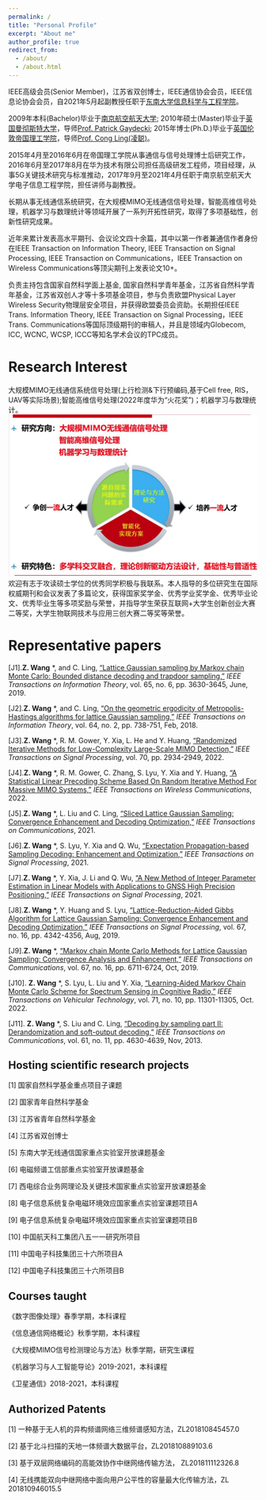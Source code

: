 ```yaml
---
permalink: /
title: "Personal Profile"
excerpt: "About me"
author_profile: true
redirect_from: 
  - /about/
  - /about.html
---
```


IEEE高级会员(Senior Member)，江苏省双创博士，IEEE通信协会会员，IEEE信息论协会会员，自2021年5月起副教授任职于[东南大学信息科学与工程学院](https://radio.seu.edu.cn/)。

2009年本科(Bachelor)毕业于[南京航空航天大学](https://www.nuaa.edu.cn/); 2010年硕士(Master)毕业于[英国曼彻斯特大学](https://www.manchester.ac.uk/)，导师[Prof. Patrick Gaydecki](https://personalpages.manchester.ac.uk/staff/patrick.gaydecki/); 2015年博士(Ph.D.)毕业于[英国伦敦帝国理工学院](https://www.imperial.ac.uk/)，导师[Prof. Cong Ling(凌聪)](https://www.imperial.ac.uk/people/c.ling)。

2015年4月至2016年6月在帝国理工学院从事通信与信号处理博士后研究工作，2016年6月至2017年8月在华为技术有限公司担任高级研发工程师，项目经理，从事5G关键技术研究与标准推动，2017年9月至2021年4月任职于南京航空航天大学电子信息工程学院，担任讲师与副教授。

  长期从事无线通信系统研究，在大规模MIMO无线通信信号处理，智能高维信号处理，机器学习与数理统计等领域开展了一系列开拓性研究，取得了多项基础性，创新性研究成果。
  
  近年来累计发表高水平期刊、会议论文四十余篇，其中以第一作者兼通信作者身份在IEEE Transaction on Information Theory, IEEE Transaction on Signal Processing, IEEE Transaction on Communications，IEEE Transaction on Wireless Communications等顶尖期刊上发表论文10+。
  
  负责主持包含国家自然科学面上基金, 国家自然科学青年基金，江苏省自然科学青年基金，江苏省双创人才等十多项基金项目，参与负责欧盟Physical Layer Wireless Security物理层安全项目，并获得欧盟委员会资助。长期担任IEEE Trans. Information Theory, IEEE Transaction on Signal Processing，IEEE Trans. Communications等国际顶级期刊的审稿人，并且是领域内Globecom, ICC, WCNC, WCSP, ICCC等知名学术会议的TPC成员。

Research Interest
======
大规模MIMO无线通信系统信号处理(上行检测&下行预编码,基于Cell free, RIS，UAV等实际场景);智能高维信号处理(2022年度华为“火花奖”)；机器学习与数理统计。
![Editing a markdown file for a talk](/images/figure1.png)
欢迎有志于攻读硕士学位的优秀同学积极与我联系。本人指导的多位研究生在国际权威期刊和会议发表了多篇论文，获得国家奖学金、优秀学业奖学金、优秀毕业论文、优秀毕业生等多项奖励与荣誉，并指导学生荣获互联网+大学生创新创业大赛二等奖，大学生物联网技术与应用三创大赛二等奖等荣誉。


Representative papers
======
[J1].**Z. Wang** *, and C. Ling, [“Lattice Gaussian sampling by Markov chain Monte Carlo: Bounded distance decoding and trapdoor sampling,”](https://ieeexplore.ieee.org/abstract/document/8653323) _IEEE Transactions on Information Theory_, vol. 65, no. 6, pp. 3630-3645, June, 2019.

[J2].**Z. Wang** *, and C. Ling, [“On the geometric ergodicity of Metropolis-Hastings algorithms for lattice Gaussian sampling,”](https://ieeexplore.ieee.org/document/8013823) _IEEE Transactions on Information Theory_, vol. 64, no. 2, pp. 738-751, Feb, 2018.

[J3].**Z. Wang** *, R. M. Gower, Y. Xia, L. He and Y. Huang, [“Randomized Iterative Methods for Low-Complexity Large-Scale MIMO Detection,”](https://ieeexplore.ieee.org/document/9790338) _IEEE Transactions on Signal Processing_, vol. 70, pp. 2934-2949, 2022.

[J4].**Z. Wang** *, R. M. Gower, C. Zhang, S. Lyu, Y. Xia and Y. Huang, [“A Statistical Linear Precoding Scheme Based On Random Iterative Method For Massive MIMO Systems,”](https://ieeexplore.ieee.org/document/9801549) _IEEE Transactions on Wireless Communications_, 2022.

[J5].**Z. Wang** *, L. Liu and C. Ling, [“Sliced Lattice Gaussian Sampling: Convergence Enhancement and Decoding Optimization,”](https://ieeexplore.ieee.org/document/9249415) _IEEE Transactions on Communications_, 2021.

[J6].**Z. Wang** *, S. Lyu, Y. Xia and Q. Wu, [“Expectation Propagation-based Sampling Decoding: Enhancement and Optimization,”](https://ieeexplore.ieee.org/document/9271911) _IEEE Transactions on Signal Processing_, 2021.

[J7].**Z. Wang** *, Y. Xia, J. Li and Q. Wu, [“A New Method of Integer Parameter Estimation in Linear Models with Applications to GNSS High Precision Positioning,”](https://ieeexplore.ieee.org/document/9502510) _IEEE Transactions on Signal Processing_, 2021.

[J8].**Z. Wang** *, Y. Huang and S. Lyu, [“Lattice-Reduction-Aided Gibbs Algorithm for Lattice Gaussian Sampling: Convergence Enhancement and Decoding Optimization,”](https://ieeexplore.ieee.org/document/8768220) _IEEE Transactions on Signal Processing_, vol. 67, no. 16, pp. 4342-4356, Aug, 2019.

[J9].**Z. Wang** *, [“Markov chain Monte Carlo Methods for Lattice Gaussian Sampling: Convergence Analysis and Enhancement,”](https://ieeexplore.ieee.org/document/8753603) _IEEE Transactions on Communications_, vol. 67, no. 16, pp. 6711-6724, Oct, 2019.

[J10]. **Z. Wang** *, S. Lyu, L. Liu and Y. Xia, [“Learning-Aided Markov Chain Monte Carlo Scheme for Spectrum Sensing in Cognitive Radio,”](https://ieeexplore.ieee.org/document/9798886) _IEEE Transactions on Vehicular Technology_, vol. 71, no. 10, pp. 11301-11305, Oct. 2022.

[J11]. **Z. Wang** *, S. Liu and C. Ling, [“Decoding by sampling part II: Derandomization and soft-output decoding,”](https://ieeexplore.ieee.org/document/6648351) _IEEE Transactions on Communications_, vol. 61, no. 11, pp. 4630-4639, Nov, 2013.

Hosting scientific research projects
------
[1] 国家自然科学基金重点项目子课题

[2] 国家青年自然科学基金

[3] 江苏省青年自然科学基金

[4] 江苏省双创博士

[5] 东南大学无线通信国家重点实验室开放课题基金

[6] 电磁频谱工信部重点实验室开放课题基金

[7] 西电综合业务网理论及关键技术国家重点实验室开放课题基金

[8] 电子信息系统复杂电磁环境效应国家重点实验室课题项目A

[9] 电子信息系统复杂电磁环境效应国家重点实验室课题项目B

[10] 中国航天科工集团八五一一研究所项目

[11] 中国电子科技集团三十六所项目A

[12] 中国电子科技集团三十六所项目B



Courses taught
------
《数字图像处理》春季学期，本科课程

《信息通信网络概论》秋季学期，本科课程

《大规模MIMO信号检测理论与方法》秋季学期，研究生课程

《机器学习与人工智能导论》2019-2021，本科课程

《卫星通信》2018-2021，本科课程


Authorized Patents
------
[1] 一种基于无人机的异构频谱网络三维频谱感知方法，ZL201810845457.0

[2] 基于北斗扫描的天地一体频谱大数据平台，ZL201810889103.6

[3] 基于双层网络编码的高能效协作中继网络传输方法， ZL201811112326.8

[4] 无线携能双向中继网络中面向用户公平性的容量最大化传输方法，ZL 201810946015.5
